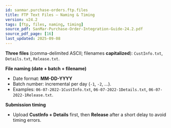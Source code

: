 ```yaml
---
id: sanmar.purchase-orders.ftp.files
title: FTP Text Files — Naming & Timing
version: v24.2
tags: [ftp, files, naming, timing]
source_pdf: SanMar-Purchase-Order-Integration-Guide-24.2.pdf
source_pdf_page: [16]
last_updated: 2025-09-08
---
```


**Three files** (comma-delimited ASCII; filenames **capitalized**): `CustInfo.txt`, `Details.txt`, `Release.txt`.

**File naming (date + batch + filename)**  
- Date format: **MM-DD-YYYY**  
- Batch number: incremental per day (`-1`, `-2`, …).  
- Examples: `06-07-2022-1CustInfo.txt`, `06-07-2022-1Details.txt`, `06-07-2022-1Release.txt`.

**Submission timing**
- Upload **CustInfo + Details** first, then **Release** after a short delay to avoid timing errors.
